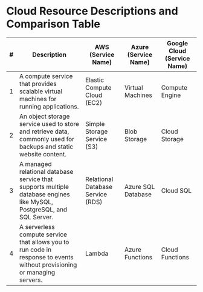 # Cloud Resource Descriptions and Comparison Table

| #  | Description                                                                                                                                         | AWS (Service Name)                 | Azure (Service Name)                 | Google Cloud (Service Name)             |
|----|-----------------------------------------------------------------------------------------------------------------------------------------------------|------------------------------------|-------------------------------------|----------------------------------------|
| 1  | A compute service that provides scalable virtual machines for running applications.                                                                 | Elastic Compute Cloud (EC2)        | Virtual Machines                    | Compute Engine                         |
| 2  | An object storage service used to store and retrieve data, commonly used for backups and static website content.                                    | Simple Storage Service (S3)        | Blob Storage                        | Cloud Storage                          |
| 3  | A managed relational database service that supports multiple database engines like MySQL, PostgreSQL, and SQL Server.                               | Relational Database Service (RDS)  | Azure SQL Database                  | Cloud SQL                              |
| 4  | A serverless compute service that allows you to run code in response to events without provisioning or managing servers.                             | Lambda                             | Azure Functions                     | Cloud Functions                        |
